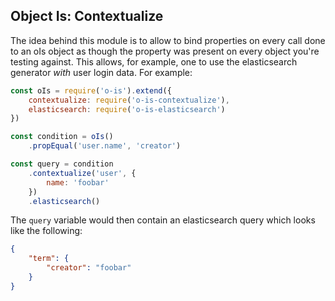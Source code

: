 ## Object Is: Contextualize
The idea behind this module is to allow to bind properties on
every call done to an oIs object as though the property was
present on every object you're testing against. This allows,
for example, one to use the elasticsearch generator _with_
user login data. For example:

```javascript
const oIs = require('o-is').extend({
	contextualize: require('o-is-contextualize'),
	elasticsearch: require('o-is-elasticsearch')
})

const condition = oIs()
	.propEqual('user.name', 'creator')

const query = condition
	.contextualize('user', {
		name: 'foobar'
	})
	.elasticsearch()

```

The `query` variable would then contain an elasticsearch query which looks
like the following:
```json
{
	"term": {
		"creator": "foobar"
	}
}
```

